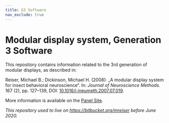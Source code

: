 ```yaml
---
title: G3 Software
nav_exclude: true
---
```


# Modular display system, Generation 3 Software

This repository contains information related to the 3rd generation of modular
displays, as described in:

Reiser, Michael B.; Dickinson, Michael H. (2008): „A modular display system for insect behavioral neuroscience“. In: *Journal of Neuroscience Methods*. 167 (2), pp.&nbsp;127–139, DOI: [10.1016/j.jneumeth.2007.07.019](https://doi.org/10.1016/j.jneumeth.2007.07.019).


More information is available on the [Panel Site](https://floesche.github.io/Panel).

*This repository used to live on https://bitbucket.org/mreiser before June 2020.*

